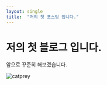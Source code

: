 ```yaml
---
layout: single
title:  "저의 첫 포스팅 입니다."
---
```


# 저의 첫 블로그 입니다.
앞으로 꾸준히 해보겠습니다.

![catprey](/Users/excurii/Documents/GitHub/excurii.github.io/images/2024-04-29-first/catprey-4421038.jpg)
